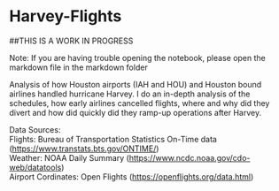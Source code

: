 # Harvey-Flights

##THIS IS A WORK IN PROGRESS

Note: If you are having trouble opening the notebook, please open the markdown file in the markdown folder

Analysis of how Houston airports (IAH and HOU) and Houston bound airlines handled hurricane Harvey. I do an in-depth analysis of the schedules, how early airlines cancelled flights, where and why did they divert and how did quickly did they ramp-up operations after Harvey.

Data Sources:  
Flights: Bureau of Transportation Statistics On-Time data (https://www.transtats.bts.gov/ONTIME/)  
Weather: NOAA Daily Summary (https://www.ncdc.noaa.gov/cdo-web/datatools)  
Airport Cordinates: Open Flights (https://openflights.org/data.html)  
